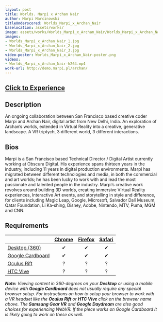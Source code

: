 ```yaml
---
layout: post
title: Worlds. Marpi x Archan Nair
author: Marpi Marcinowski
titleUnderscored: Worlds_Marpi_x_Archan_Nair
baselocation: assets/works/
image: assets/works/Worlds_Marpi_x_Archan_Nair/Worlds_Marpi_x_Archan_Nair_1.jpg
images:
- Worlds_Marpi_x_Archan_Nair_1.jpg
- Worlds_Marpi_x_Archan_Nair_2.jpg
- Worlds_Marpi_x_Archan_Nair_3.jpg
video-poster: Worlds_Marpi_x_Archan_Nair-poster.png
videos: 
- Worlds_Marpi_x_Archan_Nair-h264.mp4
work-url: http://demo.marpi.pl/archan/
---
```


<h2><a href="{{ page.work-url }}" target="_blank" class="button fit special icon fa-play"> Click to Experience</a></h2>

<div class="box" markdown="1">

## Description
An ongoing collaboration between San Francisco based creative coder Marpi and Archan Nair, digital artist from New Delhi, India. An exploration of Archan’s worlds, extended in Virtual Reality into a creative, generative landscape. A VR triptych, 3 different world, 3 different interactions.    

## Bios	
Marpi is a San Francisco based Technical Director / Digital Artist currently working at Obscura Digital. His experience spans thirteen years in the industry, including 11 years in digital production environments. Marpi has migrated between different technologies and media, in both the commercial and art worlds; he has been lucky to work with and lead the most passionate and talented people in the industry. Marpi’s creative work revolves around building 3D worlds, creating immersive Virtual Reality experiences, Interactive Art events, and storytelling in style and difference, for clients including Magic Leap, Google, Microsoft, Salvador Dalí Museum, Qatar Foundation, Li Ka-shing, Disney, Adobe, Nintendo, MTV, Puma, MGM and CNN.

</div>

<div class="box" markdown="1">

## Requirements

|                     |[Chrome][2]|[Firefox][4]|[Safari][6]  
|---------------------|:---------:|:----------:|:---------:
|[Desktop (360)][7]   |✔          |✔           |✔     
|[Google Cardboard][8]|✔          |✔           |✔     
|[Oculus Rift][9]     |?          |?           |?      
|[HTC Vive][10]       |?          |?           |?
  
[1]:instructions.html#edge-ins
[2]:instructions.html#chrome-ins 
[3]:instructions.html#chromium-ins 
[4]:instructions.html#firefox-ins 
[5]:instructions.html#firefoxnightly-ins 
[6]:instructions.html#safari-ins 
[7]:instructions.html#desktop-ins
[8]:https://vr.google.com/cardboard/
[9]:https://www.oculus.com/rift/
[10]:https://www.vive.com/

***Note:** Viewing content in 360-degrees on your **Desktop** or using a mobile device with **Google Cardboard** does not usually require any special browser setup. For instructions on how to setup your browser to work with a VR headset like the **Oculus Rift** or **HTC Vive** click on the browser name above. The **Samsung Gear VR** and **Google Daydream** are also good choices for experiencing WebVR. If the piece works on Google Cardboard it is likely going to work on these as well.*

</div>